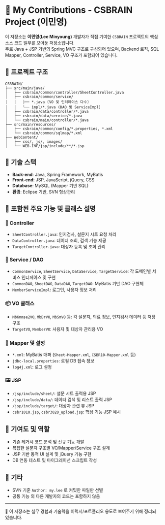 # 🧠 My Contributions - CSBRAIN Project (이민영)

이 저장소는 **이민영(Lee Minyoung)** 개발자가 직접 기여한 `CSBRAIN` 프로젝트의 핵심 소스 코드 일부를 모아둔 저장소입니다.  
주로 Java + JSP 기반의 Spring MVC 구조로 구성되어 있으며, Backend 로직, SQL Mapper, Controller, Service, VO 구조가 포함되어 있습니다.


## 📁 프로젝트 구조

```
CSBRAIN/
├── src/main/java/
│   ├── csbrain/common/controller/SheetController.java
│   ├── csbrain/common/service/
│   │   ├── *.java (VO 및 인터페이스 다수)
│   │   └── impl/*.java (DAO 및 ServiceImpl)
│   ├── csbrain/data/controller/*.java
│   ├── csbrain/data/service/*.java
│   └── csbrain/main/controller/*.java
├── src/main/resources/
│   ├── csbrain/common/config/*.properties, *.xml
│   └── csbrain/common/sqlmap/*.xml
├── WebContent/
│   ├── css/, js/, images/
│   └── WEB-INF/jsp/include/**/*.jsp
```

## 🔧 기술 스택

- **Back-end**: Java, Spring Framework, MyBatis
- **Front-end**: JSP, JavaScript, jQuery, CSS
- **Database**: MySQL (Mapper 기반 SQL)
- **환경**: Eclipse 기반, SVN 형상관리

## 📂 포함된 주요 기능 및 클래스 설명

### 📌 Controller

- `SheetController.java`: 인지검사, 설문지 시트 요청 처리
- `DataController.java`: 데이터 조회, 검색 기능 제공
- `TargetController.java`: 대상자 등록 및 조회 관리

### 🧠 Service / DAO

- `CommonService`, `SheetService`, `DataService`, `TargetService`: 각 도메인별 서비스 인터페이스 및 구현
- `CommonDAO`, `SheetDAO`, `DataDAO`, `TargetDAO`: MyBatis 기반 DAO 구현체
- `MemberServiceImpl`: 로그인, 사용자 정보 처리

### 📦 VO 클래스

- `MbKmmse2VO`, `MbDrVO`, `MbSmVO` 등: 각 설문지, 의료 정보, 인지검사 데이터 등 저장 구조
- `TargetVO`, `MemberVO`: 사용자 및 대상자 관리용 VO

### 🧾 Mapper 및 설정

- `*.xml`: MyBatis 매퍼 (`Sheet-Mapper.xml`, `CSBR10-Mapper.xml` 등)
- `jdbc-local.properties`: 로컬 DB 접속 정보
- `log4j.xml`: 로그 설정

### 🖼 JSP

- `/jsp/include/sheet/`: 설문 시트 출력용 JSP
- `/jsp/include/data/`: 데이터 검색 및 리스트 출력 JSP
- `/jsp/include/target/`: 대상자 관련 뷰 JSP
- `csbr1010.jsp`, `csbr3020_upload.jsp`: 핵심 기능 JSP 예시

## 📍 기여도 및 역할

- 기존 레거시 코드 분석 및 신규 기능 개발
- 복잡한 설문지 구조별 VO/Mapper/Service 구조 설계
- JSP 기반 동적 UI 설계 및 jQuery 기능 구현
- DB 연동 테스트 및 마이그레이션 스크립트 작성

## 🔗 기타

- SVN 기준 `Author: my.lee` 로 커밋한 파일만 선별
- 공통 기능 외 다른 개발자의 코드는 포함하지 않음

---

📌 이 저장소는 실무 경험과 기술력을 이력서/포트폴리오 용도로 보여주기 위해 정리되었습니다.
